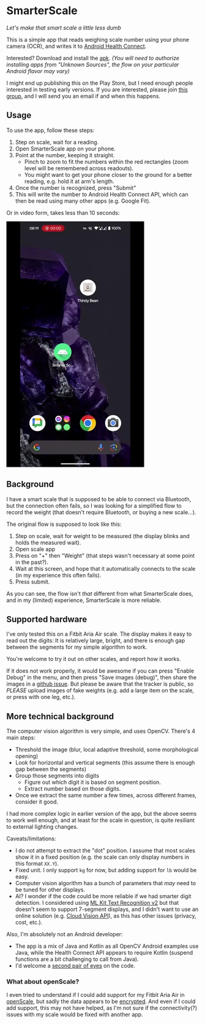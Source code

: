 # SmarterScale

*Let's make that smart scale a little less dumb*

This is a simple app that reads weighing scale number using your phone camera (OCR),
and writes it to [Android Health Connect](https://health.google/health-connect-android/).

Interested? Download and install the [apk](https://github.com/drinkcat/SmarterScale/releases/download/v1.2/smarterscale-v1.2.apk).
*(You will need to authorize installing apps from "Unknown Sources", the flow on your
particular Android flavor may vary)*

I might end up publishing this on the Play Store, but I need enough people interested
in testing early versions. If you are interested, please join
[this group](https://groups.google.com/g/smarterscale-testers), and I will send you an email
if and when this happens.

## Usage

To use the app, follow these steps:
 1. Step on scale, wait for a reading.
 2. Open SmarterScale app on your phone.
 3. Point at the number, keeping it straight.
    - Pinch to zoom to fit the numbers within the red rectangles (zoom level will be remembered across readouts).
    - You might want to get your phone closer to the ground for a better reading, e.g. hold it at arm's length.
 5. Once the number is recognized, press "Submit"
 6. This will write the number to Android Health Connect API, which can then be read using many other apps (e.g. Google Fit).

Or in video form, takes less than 10 seconds:

![video](docs/sample-flow.webp)

## Background

I have a smart scale that is supposed to be able to connect via Bluetooth, but the connection often fails,
so I was looking for a simplified flow to record the weight (that doesn't require Bluetooth, or buying
a new scale...).

The original flow is supposed to look like this:
 1. Step on scale, wait for weight to be measured (the display blinks and holds the measured wait).
 2. Open scale app
 3. Press on "+" then "Weight" (that steps wasn't necessary at some point in the past?).
 4. Wait at this screen, and hope that it automatically connects to the scale (in my experience this often fails).
 5. Press submit.

As you can see, the flow isn't _that_ different from what SmarterScale does, and in my (limited) experience, SmarterScale is more reliable.

## Supported hardware

I've only tested this on a Fitbit Aria Air scale. The display makes it easy to read out the
digits: It is relatively large, bright, and there is enough gap between the segments for
my simple algorithm to work.

You're welcome to try it out on other scales, and report how it works.

If it does not work properly, it would be awesome if you can press "Enable Debug" in the
menu, and then press "Save images (debug)", then share the images in a
[github issue](https://github.com/drinkcat/SmarterScale/issues/new). But please be aware
that the tracker is public, so _PLEASE_ upload images of fake weights (e.g. add a large
item on the scale, or press with one leg, etc.).

## More technical background

The computer vision algorithm is very simple, and uses OpenCV. There's 4 main steps:
 - Threshold the image (blur, local adaptive threshold, some morphological opening)
 - Look for horizontal and vertical segments (this assume there is enough gap between the segments)
 - Group those segments into digits
   - Figure out which digit it is based on segment position.
   - Extract number based on those digits.
 - Once we extract the same number a few times, across different frames, consider it good.

I had more complex logic in earlier version of the app, but the above seems to work well enough,
and at least for the scale in question, is quite resiliant to external lighting changes.

Caveats/limitations:
 - I do not attempt to extract the "dot" position. I assume that most scales show it in a fixed position
(e.g. the scale can only display numbers in this format `XX.Y`).
 - Fixed unit. I only support `kg` for now, but adding support for `lb` would be easy.
 - Computer vision algorithm has a bunch of parameters that _may_ need to be tuned for
   other displays.
 - AI? I wonder if the code could be more reliable if we had smarter digit detection.
   I considered using [ML Kit Text Recognition v2](https://developers.google.com/ml-kit/vision/text-recognition/v2)
   but that doesn't seem to support 7-segment displays, and I didn't want to use an online
   solution (e.g. [Cloud Vision API](https://cloud.google.com/vision/docs/ocr)), as this
   has other issues (privacy, cost, etc.).

Also, I'm absolutely not an Android developer:
 - The app is a mix of Java and Kotlin as all OpenCV Android examples use Java, while the Health
   Connect API appears to require Kotlin (suspend functions are a bit challenging to call from Java).
 - I'd welcome a [second pair of eyes](https://www.osnews.com/story/19266/wtfsm/) on the code.

### What about openScale?

I even tried to understand if I could add support for my Fitbit Aria Air in
[openScale](https://github.com/oliexdev/openScale), but sadly the data appears to be
[encrypted](https://github.com/oliexdev/openScale/issues/1105). And even if I could add support,
this may not have helped, as I'm not sure if the connectivity(?) issues with my scale
would be fixed with another app.
